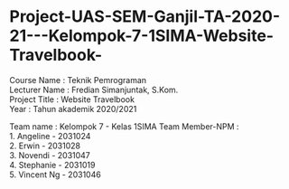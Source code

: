# Project-UAS-SEM-Ganjil-TA-2020-21---Kelompok-7-1SIMA-Website-Travelbook-

Course Name      : Teknik Pemrograman         
Lecturer Name    : Fredian Simanjuntak, S.Kom.                  
Project Title    : Website Travelbook         
Year             : Tahun akademik 2020/2021   

Team name        :  Kelompok 7  - Kelas 1SIMA 
Team Member-NPM  :  
                    1. Angeline    - 2031024     
                    2. Erwin       - 2031028     
                    3. Novendi     - 2031047     
                    4. Stephanie   - 2031019     
                    5. Vincent Ng  - 2031046     
